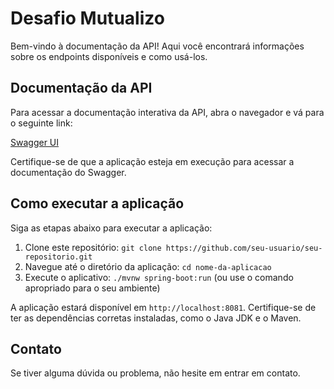 # Desafio Mutualizo

Bem-vindo à documentação da API! Aqui você encontrará informações sobre os endpoints disponíveis e como usá-los.

## Documentação da API

Para acessar a documentação interativa da API, abra o navegador e vá para o seguinte link:

[Swagger UI](http://localhost:8081/swagger-ui/index.html)

Certifique-se de que a aplicação esteja em execução para acessar a documentação do Swagger.

## Como executar a aplicação

Siga as etapas abaixo para executar a aplicação:

1. Clone este repositório: `git clone https://github.com/seu-usuario/seu-repositorio.git`
2. Navegue até o diretório da aplicação: `cd nome-da-aplicacao`
3. Execute o aplicativo: `./mvnw spring-boot:run` (ou use o comando apropriado para o seu ambiente)

A aplicação estará disponível em `http://localhost:8081`. Certifique-se de ter as dependências corretas instaladas, como o Java JDK e o Maven.

## Contato

Se tiver alguma dúvida ou problema, não hesite em entrar em contato.
